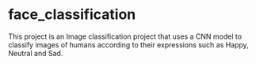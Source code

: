 # face_classification

This project is an Image classification project that uses a CNN model to classify images of humans according to their expressions such as Happy, Neutral and Sad.
